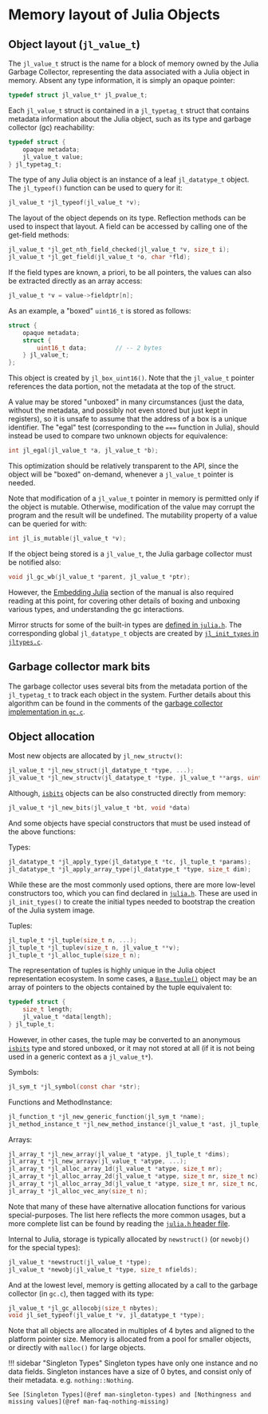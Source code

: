 # Memory layout of Julia Objects

## Object layout (`jl_value_t`)

The `jl_value_t` struct is the name for a block of memory owned by the Julia Garbage Collector,
representing the data associated with a Julia object in memory. Absent any type information, it
is simply an opaque pointer:

```c
typedef struct jl_value_t* jl_pvalue_t;
```

Each `jl_value_t` struct is contained in a `jl_typetag_t` struct that contains metadata information
about the Julia object, such as its type and garbage collector (gc) reachability:

```c
typedef struct {
    opaque metadata;
    jl_value_t value;
} jl_typetag_t;
```

The type of any Julia object is an instance of a leaf `jl_datatype_t` object. The `jl_typeof()`
function can be used to query for it:

```c
jl_value_t *jl_typeof(jl_value_t *v);
```

The layout of the object depends on its type. Reflection methods can be used to inspect that layout.
A field can be accessed by calling one of the get-field methods:

```c
jl_value_t *jl_get_nth_field_checked(jl_value_t *v, size_t i);
jl_value_t *jl_get_field(jl_value_t *o, char *fld);
```

If the field types are known, a priori, to be all pointers, the values can also be extracted directly
as an array access:

```c
jl_value_t *v = value->fieldptr[n];
```

As an example, a "boxed" `uint16_t` is stored as follows:

```c
struct {
    opaque metadata;
    struct {
        uint16_t data;        // -- 2 bytes
    } jl_value_t;
};
```

This object is created by `jl_box_uint16()`. Note that the `jl_value_t` pointer references the
data portion, not the metadata at the top of the struct.

A value may be stored "unboxed" in many circumstances (just the data, without the metadata, and
possibly not even stored but just kept in registers), so it is unsafe to assume that the address
of a box is a unique identifier. The "egal" test (corresponding to the `===` function in Julia),
should instead be used to compare two unknown objects for equivalence:

```c
int jl_egal(jl_value_t *a, jl_value_t *b);
```

This optimization should be relatively transparent to the API, since the object will be "boxed"
on-demand, whenever a `jl_value_t` pointer is needed.

Note that modification of a `jl_value_t` pointer in memory is permitted only if the object is
mutable. Otherwise, modification of the value may corrupt the program and the result will be undefined.
The mutability property of a value can be queried for with:

```c
int jl_is_mutable(jl_value_t *v);
```

If the object being stored is a `jl_value_t`, the Julia garbage collector must be notified also:

```c
void jl_gc_wb(jl_value_t *parent, jl_value_t *ptr);
```

However, the [Embedding Julia](@ref) section of the manual is also required reading at this point,
for covering other details of boxing and unboxing various types, and understanding the gc interactions.

Mirror structs for some of the built-in types are [defined in `julia.h`](https://github.com/JuliaLang/julia/blob/master/src/julia.h).
The corresponding global `jl_datatype_t` objects are created by [`jl_init_types` in `jltypes.c`](https://github.com/JuliaLang/julia/blob/master/src/jltypes.c).

## Garbage collector mark bits

The garbage collector uses several bits from the metadata portion of the `jl_typetag_t` to track
each object in the system. Further details about this algorithm can be found in the comments of
the [garbage collector implementation in `gc.c`](https://github.com/JuliaLang/julia/blob/master/src/gc.c).

## Object allocation

Most new objects are allocated by `jl_new_structv()`:

```c
jl_value_t *jl_new_struct(jl_datatype_t *type, ...);
jl_value_t *jl_new_structv(jl_datatype_t *type, jl_value_t **args, uint32_t na);
```

Although, [`isbits`](@code-self-ref) objects can be also constructed directly from memory:

```c
jl_value_t *jl_new_bits(jl_value_t *bt, void *data)
```

And some objects have special constructors that must be used instead of the above functions:

Types:

```c
jl_datatype_t *jl_apply_type(jl_datatype_t *tc, jl_tuple_t *params);
jl_datatype_t *jl_apply_array_type(jl_datatype_t *type, size_t dim);
```

While these are the most commonly used options, there are more low-level constructors too, which
you can find declared in [`julia.h`](https://github.com/JuliaLang/julia/blob/master/src/julia.h).
These are used in `jl_init_types()` to create the initial types needed to bootstrap the creation
of the Julia system image.

Tuples:

```c
jl_tuple_t *jl_tuple(size_t n, ...);
jl_tuple_t *jl_tuplev(size_t n, jl_value_t **v);
jl_tuple_t *jl_alloc_tuple(size_t n);
```

The representation of tuples is highly unique in the Julia object representation ecosystem. In
some cases, a [`Base.tuple()`](@code-self-ref) object may be an array of pointers to the objects contained
by the tuple equivalent to:

```c
typedef struct {
    size_t length;
    jl_value_t *data[length];
} jl_tuple_t;
```

However, in other cases, the tuple may be converted to an anonymous [`isbits`](@code-self-ref) type and
stored unboxed, or it may not stored at all (if it is not being used in a generic context as a
`jl_value_t*`).

Symbols:

```c
jl_sym_t *jl_symbol(const char *str);
```

Functions and MethodInstance:

```c
jl_function_t *jl_new_generic_function(jl_sym_t *name);
jl_method_instance_t *jl_new_method_instance(jl_value_t *ast, jl_tuple_t *sparams);
```

Arrays:

```c
jl_array_t *jl_new_array(jl_value_t *atype, jl_tuple_t *dims);
jl_array_t *jl_new_arrayv(jl_value_t *atype, ...);
jl_array_t *jl_alloc_array_1d(jl_value_t *atype, size_t nr);
jl_array_t *jl_alloc_array_2d(jl_value_t *atype, size_t nr, size_t nc);
jl_array_t *jl_alloc_array_3d(jl_value_t *atype, size_t nr, size_t nc, size_t z);
jl_array_t *jl_alloc_vec_any(size_t n);
```

Note that many of these have alternative allocation functions for various special-purposes. The
list here reflects the more common usages, but a more complete list can be found by reading the
[`julia.h` header file](https://github.com/JuliaLang/julia/blob/master/src/julia.h).

Internal to Julia, storage is typically allocated by `newstruct()` (or `newobj()` for the special
types):

```c
jl_value_t *newstruct(jl_value_t *type);
jl_value_t *newobj(jl_value_t *type, size_t nfields);
```

And at the lowest level, memory is getting allocated by a call to the garbage collector (in `gc.c`),
then tagged with its type:

```c
jl_value_t *jl_gc_allocobj(size_t nbytes);
void jl_set_typeof(jl_value_t *v, jl_datatype_t *type);
```

Note that all objects are allocated in multiples of 4 bytes and aligned to the platform pointer
size. Memory is allocated from a pool for smaller objects, or directly with `malloc()` for large
objects.

!!! sidebar "Singleton Types"
    Singleton types have only one instance and no data fields. Singleton instances have a size of
    0 bytes, and consist only of their metadata. e.g. `nothing::Nothing`.

    See [Singleton Types](@ref man-singleton-types) and [Nothingness and missing values](@ref man-faq-nothing-missing)

